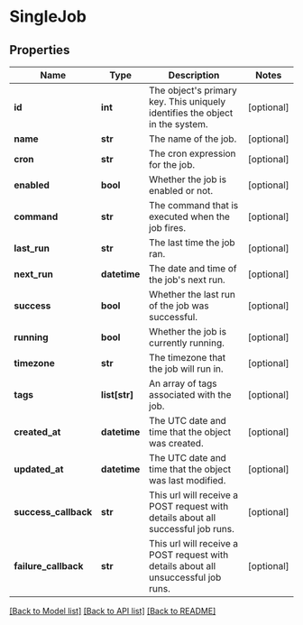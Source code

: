 # SingleJob

## Properties
Name | Type | Description | Notes
------------ | ------------- | ------------- | -------------
**id** | **int** | The object&#39;s primary key. This uniquely identifies the object in the system. | [optional] 
**name** | **str** | The name of the job. | [optional] 
**cron** | **str** | The cron expression for the job. | [optional] 
**enabled** | **bool** | Whether the job is enabled or not. | [optional] 
**command** | **str** | The command that is executed when the job fires. | [optional] 
**last_run** | **str** | The last time the job ran. | [optional] 
**next_run** | **datetime** | The date and time of the job&#39;s next run. | [optional] 
**success** | **bool** | Whether the last run of the job was successful. | [optional] 
**running** | **bool** | Whether the job is currently running. | [optional] 
**timezone** | **str** | The timezone that the job will run in. | [optional] 
**tags** | **list[str]** | An array of tags associated with the job. | [optional] 
**created_at** | **datetime** | The UTC date and time that the object was created. | [optional] 
**updated_at** | **datetime** | The UTC date and time that the object was last modified. | [optional] 
**success_callback** | **str** | This url will receive a POST request with details about all successful job runs. | [optional] 
**failure_callback** | **str** | This url will receive a POST request with details about all unsuccessful job runs. | [optional] 

[[Back to Model list]](../README.md#documentation-for-models) [[Back to API list]](../README.md#documentation-for-api-endpoints) [[Back to README]](../README.md)


